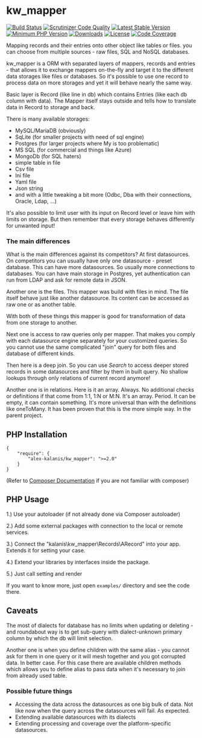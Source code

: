 # kw_mapper

[![Build Status](https://travis-ci.org/alex-kalanis/kw_mapper.svg?branch=master)](https://travis-ci.org/alex-kalanis/kw_mapper)
[![Scrutinizer Code Quality](https://scrutinizer-ci.com/g/alex-kalanis/kw_mapper/badges/quality-score.png?b=master)](https://scrutinizer-ci.com/g/alex-kalanis/kw_mapper/?branch=master)
[![Latest Stable Version](https://poser.pugx.org/alex-kalanis/kw_mapper/v/stable.svg?v=1)](https://packagist.org/packages/alex-kalanis/kw_mapper)
[![Minimum PHP Version](https://img.shields.io/badge/php-%3E%3D%207.3-8892BF.svg)](https://php.net/)
[![Downloads](https://img.shields.io/packagist/dt/alex-kalanis/kw_mapper.svg?v1)](https://packagist.org/packages/alex-kalanis/kw_mapper)
[![License](https://poser.pugx.org/alex-kalanis/kw_mapper/license.svg?v=1)](https://packagist.org/packages/alex-kalanis/kw_mapper)
[![Code Coverage](https://scrutinizer-ci.com/g/alex-kalanis/kw_mapper/badges/coverage.png?b=master&v=1)](https://scrutinizer-ci.com/g/alex-kalanis/kw_mapper/?branch=master)

Mapping records and their entries onto other object like tables or files. you can choose
from multiple sources - raw files, SQL and NoSQL databases.

kw_mapper is a ORM with separated layers of mappers, records and entries - that allows
it to exchange mappers on-the-fly and target it to the different data storages like files
or databases. So it's possible to use one record to process data on more storages and yet
it will behave nearly the same way.

Basic layer is Record (like line in db) which contains Entries (like each db column with
data). The Mapper itself stays outside and tells how to translate data in Record to storage
and back.

There is many available storages:

 - MySQL/MariaDB (obviously)
 - SqLite (for smaller projects with need of sql engine)
 - Postgres (for larger projects where My is too problematic)
 - MS SQL (for commercial and things like Azure)
 - MongoDb (for SQL haters)
 - simple table in file
 - Csv file
 - Ini file
 - Yaml file
 - Json string
 - and with a little tweaking a bit more (Odbc, Dba with their connections, Oracle, Ldap, ...)

It's also possible to limit user with its input on Record level or leave him with limits on
storage. But then remember that every storage behaves differently for unwanted input!

### The main differences

What is the main differences against its competitors? At first datasources.
On competitors you can usually have only one datasource - preset database.
This can have more datasources. So usually more connections to databases.
You can have main storage in Postgres, yet authentication can run from LDAP
and ask for remote data in JSON.

Another one is the files. This mapper was build with files in mind. The file
itself behave just like another datasource. Its content can be accessed
as raw one or as another table.

With both of these things this mapper is good for transformation of data from
one storage to another.

Next one is access to raw queries only per mapper. That makes you comply with
each datasource engine separately for your customized queries. So you cannot
use the same complicated "join" query for both files and database of different
kinds.

Then here is a deep join. So you can use *Search* to access deeper stored
records in some datasources and filter by them in built query. No shallow
lookups through only relations of current record anymore!

Another one is in relations. Here is it an array. Always. No additional checks
or definitions if that come from 1:1, 1:N or M:N. It's an array. Period.
It can be empty, it can contain something. It's more universal than with
the definitions like oneToMany. It has been proven that this is the more
simple way. In the parent project.

## PHP Installation

```
{
    "require": {
        "alex-kalanis/kw_mapper": ">=2.0"
    }
}
```

(Refer to [Composer Documentation](https://github.com/composer/composer/blob/master/doc/00-intro.md#introduction) if you are not
familiar with composer)


## PHP Usage

1.) Use your autoloader (if not already done via Composer autoloader)

2.) Add some external packages with connection to the local or remote services.

3.) Connect the "kalanis\kw_mapper\Records\ARecord" into your app. Extends it for setting your case.

4.) Extend your libraries by interfaces inside the package.

5.) Just call setting and render

If you want to know more, just open ```examples/``` directory and see the code there.

## Caveats

The most of dialects for database has no limits when updating or deleting - and
roundabout way is to get sub-query with dialect-unknown primary column
by which the db will limit selection.

Another one is when you define children with the same alias - you cannot ask for
them in one query or it will mesh together and you got corrupted data. In better
case. For this case there are available children methods which allows you to define
alias to pass data when it's necessary to join from already used table. 

### Possible future things

- Accessing the data across the datasources as one big bulk of data. Not like
  now when the query across the datasources will fail. As expected.
- Extending available datasources with its dialects
- Extending processing and coverage over the platform-specific datasources.
